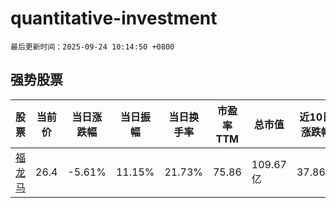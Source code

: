 # quantitative-investment

`最后更新时间：2025-09-24 10:14:50 +0800`

## 强势股票

|股票|当前价|当日涨跌幅|当日振幅|当日换手率|市盈率TTM|总市值|近10日涨跌幅|
|----|----|----|----|----|----|----|----|
|[福龙马](https://xueqiu.com/S/SH603686)|26.4|-5.61%|11.15%|21.73%|75.86|109.67亿|37.86%|
